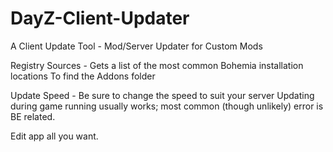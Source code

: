 # DayZ-Client-Updater
A Client Update Tool - Mod/Server Updater for Custom Mods

Registry Sources - 
  Gets a list of the most common Bohemia installation locations
  To find the Addons folder
  
Update Speed - 
  Be sure to change the speed to suit your server
  Updating during game running usually works; most common (though unlikely) error is BE related. 

Edit app all you want. 
